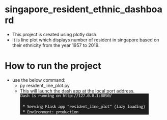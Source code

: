 # singapore_resident_ethnic_dashboard
* This project is created using plotly dash.
* It is line plot which displays number of resident in singapore based on their ethnicity from the year 1957 to 2019.

# How to run the project
* use the below command:
  - py resident_line_plot.py
  - This will launch the dash app at the local port address.
  ![dash_app_address](https://github.com/21singhakash/singapore_resident_ethnic_dashboard/blob/main/dash_app.png)

